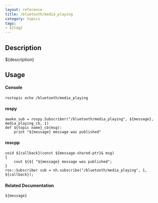```yaml
---
layout: reference
title: /bluetooth/media_playing
category: topics
tags: 
- ${tag}
---
```


## Description
${description}

## Usage
#### Console
```
rostopic echo /bluetooth/media_playing
```

#### rospy
```
awake_sub = rospy.Subscriber("/bluetooth/media_playing", ${message}, media_playing_cb, 1)
def ${topic name}_cb(msg):
    print "${message} message was published"
```

#### roscpp
```
void ${callback}(const ${message-shared-ptr}& msg)
{
    cout ${${ "${message} message was published";
}
ros::Subscriber sub = nh.subscribe("/bluetooth/media_playing", 1, ${callback});
```

#### Related Documentation
``${message}``